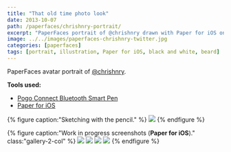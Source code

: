 ```yaml
---
title: "That old time photo look"
date: 2013-10-07
path: /paperfaces/chrishnry-portrait/
excerpt: "PaperFaces portrait of @chrishnry drawn with Paper for iOS on an iPad."
image: ../../images/paperfaces-chrishnry-twitter.jpg
categories: [paperfaces]
tags: [portrait, illustration, Paper for iOS, black and white, beard]
---
```


PaperFaces avatar portrait of <a href="https://twitter.com/chrishnry">@chrishnry</a>.

**Tools used:**

- [Pogo Connect Bluetooth Smart Pen](https://www.amazon.com/gp/product/B009K448L4/ref=as_li_ss_tl?ie=UTF8&camp=1789&creative=390957&creativeASIN=B009K448L4&linkCode=as2&tag=mademist-20)
- [Paper for iOS](https://paper.bywetransfer.com/)

{% figure caption:"Sketching with the pencil." %}
[![](../../images/paperfaces-chrishnry-process-1-750.jpg)](../../images/paperfaces-chrishnry-process-1-lg.jpg)
{% endfigure %}

{% figure caption:"Work in progress screenshots (**Paper for iOS**)." class:"gallery-2-col" %}
[![](../../images/paperfaces-chrishnry-process-2-600.jpg)](../../images/paperfaces-chrishnry-process-2-lg.jpg)
[![](../../images/paperfaces-chrishnry-process-3-600.jpg)](../../images/paperfaces-chrishnry-process-3-lg.jpg)
[![](../../images/paperfaces-chrishnry-process-4-600.jpg)](../../images/paperfaces-chrishnry-process-4-lg.jpg)
[![](../../images/paperfaces-chrishnry-process-5-600.jpg)](../../images/paperfaces-chrishnry-process-5-lg.jpg)
{% endfigure %}
